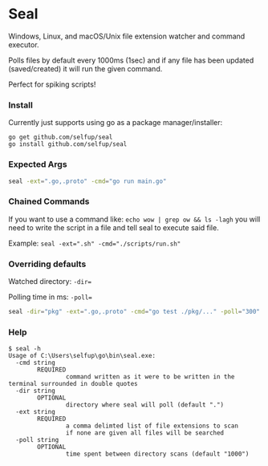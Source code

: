 # Seal

Windows, Linux, and macOS/Unix file extension watcher and command executor.

Polls files by default every 1000ms (1sec) and if any file has been updated (saved/created) it will run the given command.

Perfect for spiking scripts!

### Install

Currently just supports using go as a package manager/installer:

```
go get github.com/selfup/seal
go install github.com/selfup/seal
```

### Expected Args

```bash
seal -ext=".go,.proto" -cmd="go run main.go"
```

### Chained Commands

If you want to use a command like: `echo wow | grep ow && ls -lagh` you will need to write the script in a file and tell seal to execute said file.

Example: `seal -ext=".sh" -cmd="./scripts/run.sh"`

### Overriding defaults

Watched directory: `-dir=`

Polling time in ms: `-poll=`

```bash
seal -dir="pkg" -ext=".go,.proto" -cmd="go test ./pkg/..." -poll="300"
```

### Help

```
$ seal -h
Usage of C:\Users\selfup\go\bin\seal.exe:
  -cmd string
        REQUIRED
                command written as it were to be written in the terminal surrounded in double quotes
  -dir string
        OPTIONAL
                directory where seal will poll (default ".")
  -ext string
        REQUIRED
                a comma delimted list of file extensions to scan
                if none are given all files will be searched
  -poll string
        OPTIONAL
                time spent between directory scans (default "1000")
```

